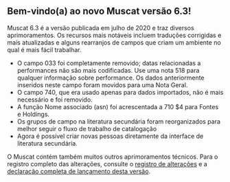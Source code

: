 ## Bem-vindo(a) ao novo Muscat versão 6.3!

Muscat 6.3 é a versão publicada em julho de 2020 e traz diversos aprimoramentos. Os recursos mais notáveis incluem traduções corrigidas e mais atualizadas e alguns rearranjos de campos que criam um ambiente no qual é mais fácil trabalhar.

* O campo 033 foi completamente removido; datas relacionadas a performances não são mais codificadas. Use uma nota 518 para qualquer informação sobre performance. Os dados anteriormente inseridos neste campo foram movidos para uma Nota Geral.
* O campo 740, que era usado apenas para dados importados, não é mais necessário e foi removido.
* A função Nome associado (asn) foi acrescentada a 710 $4 para Fontes e Holdings.
* Os grupos de campo na literatura secundária foram reorganizados para melhor seguir o fluxo de trabalho de catalogação
* Agora é possível criar novas pessoas diretamente da interface de literatura secundária.

O Muscat contém também muitos outros aprimoramentos técnicos. Para o registro completo das alterações, consulte o [registro de alterações](https://github.com/rism-ch/muscat/blob/master/CHANGELOG) e a [declaração completa de lançamento desta versão](https://github.com/rism-ch/muscat/releases/tag/v6.3).